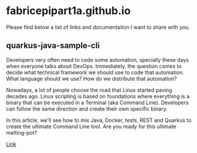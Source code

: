 # fabricepipart1a.github.io

Please find below a list of links and documentaiton I want to share with you.

## quarkus-java-sample-cli

Developers very often need to code some automation, specially these days when everyone talks about DevOps. Immediately, the question comes to decide what technical framework we should use to code that automation. What language should we use? How do we distribute that automation?

Nowadays, a lot of people choose the road that Linux started paving decades ago. Linux scripting is based on foundations where everything is a binary that can be executed in a Terminal (aka Command Line). Developers can follow the same direction and create their own specific binary.


In this article, we'll see how to mix Java, Docker, tests, REST and Quarkus to create the ultimate Command Line tool. Are you ready for this ultimate melting-pot?

[Link](https://fabricepipart1a.github.io/quarkus-java-sample-cli/)